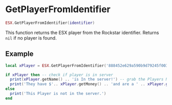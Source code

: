 # GetPlayerFromIdentifier

```lua
ESX.GetPlayerFromIdentifier(identifier)
```

This function returns the ESX player from the Rockstar identifier. Returns `nil` if no player is found.

## Example

```lua
local xPlayer = ESX.GetPlayerFromIdentifier('888452e629a590b9d79245f0030b1f7b9a81d558') -- attempt to get player

if xPlayer then -- check if player is in server
  print(xPlayer.getName() .. 'is In the server!') -- grab the Players Name
  print('They have $'.. xPlayer.getMoney() .. 'and are a ' .. xPlayer.group) -- grab how much cash they have and if they are an admin or a user
else
  print('This Player is not in the server.')
end
```
